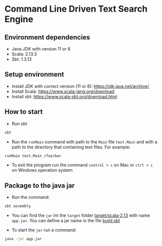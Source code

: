 # Command Line Driven Text Search Engine

## Environment dependencies

* Java JDK with version 11 or 8
* Scala: 2.13.3
* Sbt: 1.3.13

## Setup environment

* Install JDK with correct version (11 or 8): https://jdk.java.net/archive/
* Install Scala: https://www.scala-lang.org/download
* Install sbt: https://www.scala-sbt.org/download.html

## How to start

* Run sbt
```bash
sbt
```

* Run the `runMain` command with path to the `Main` file `test.Main`
and with a path to the directory that containing text files.
For example:
```bash
runMain test.Main /foo/bar
```

* To exit the program run the command `control + c` on Mac or `ctrl + c` on Windows operation system

## Package to the java jar

* Run the command:
```bash
sbt assembly
```

* You can find the `jar` int the `target` folder [target/scala-2.13](./target/scala-2.13) with name `app.jar`.
You can define a jar name in the file [build.sbt](./build.sbt)

* To start the `jar` run a command:
```bash
java -jar app.jar
```
